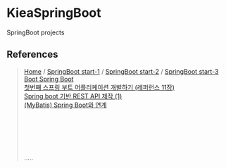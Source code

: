 # KieaSpringBoot
SpringBoot projects




References
----------
> [Home](https://blog.perfectacle.com/ "Home") / [SpringBoot start-1](https://blog.perfectacle.com/2017/08/02/spring-boot-study-001day/ "SpringBoot start-1") / [SpringBoot start-2](https://blog.perfectacle.com/2017/08/03/spring-boot-study-002day/ "SpringBoot start-2") / [SpringBoot start-3](https://blog.perfectacle.com/2017/08/04/spring-boot-study-003day/ "SpringBoot start-3")  
> [Boot Spring Boot](https://github.com/ihoneymon/boot-spring-boot "Boot Spring Boot")  
> [첫번째 스프링 부트 어플리케이션 개발하기 (레퍼런스 11장)](http://springboot.tistory.com/14 "첫번째 스프링 부트 어플리케이션 개발하기 (레퍼런스 11장)")  
> [Spring boot 기반 REST API 제작 (1)](https://medium.com/@devAsterisk/spring-boot-%EA%B8%B0%EB%B0%98-rest-api-%EC%A0%9C%EC%9E%91-1-ecfdf9d4d41e "Spring boot 기반 REST API 제작 (1)")  
> [(MyBatis) Spring Boot와 연계](http://araikuma.tistory.com/484?category=783432 "(MyBatis) Spring Boot와 연계")  
> []( "")  
> []( "")  
> []( "")  
> []( "")  
> []( "")  
> []( "")  
.....


